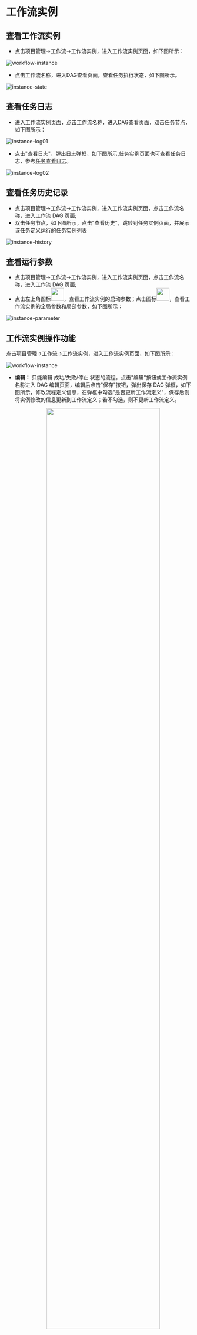 # 工作流实例

## 查看工作流实例

- 点击项目管理->工作流->工作流实例，进入工作流实例页面，如下图所示：

![workflow-instance](../../../../img/new_ui/dev/project/workflow-instance.png)

- 点击工作流名称，进入DAG查看页面，查看任务执行状态，如下图所示。

![instance-state](../../../../img/new_ui/dev/project/instance-state.png)

## 查看任务日志

- 进入工作流实例页面，点击工作流名称，进入DAG查看页面，双击任务节点，如下图所示：

![instance-log01](../../../../img/new_ui/dev/project/instance-log01.png)

- 点击"查看日志"，弹出日志弹框，如下图所示,任务实例页面也可查看任务日志，参考[任务查看日志](./task-instance.md)。

![instance-log02](../../../../img/new_ui/dev/project/instance-log02.png)

## 查看任务历史记录

- 点击项目管理->工作流->工作流实例，进入工作流实例页面，点击工作流名称，进入工作流 DAG 页面;
- 双击任务节点，如下图所示，点击"查看历史"，跳转到任务实例页面，并展示该任务定义运行的任务实例列表

![instance-history](../../../../img/new_ui/dev/project/instance-history.png)

## 查看运行参数

- 点击项目管理->工作流->工作流实例，进入工作流实例页面，点击工作流名称，进入工作流 DAG 页面;
- 点击左上角图标<img src="../../../../img/run_params_button.png" width="35"/>，查看工作流实例的启动参数；点击图标<img src="../../../../img/global_param.png" width="35"/>，查看工作流实例的全局参数和局部参数，如下图所示：

![instance-parameter](../../../../img/new_ui/dev/project/instance-parameter.png)

## 工作流实例操作功能

点击项目管理->工作流->工作流实例，进入工作流实例页面，如下图所示：

![workflow-instance](../../../../img/new_ui/dev/project/workflow-instance.png)

- **编辑：** 只能编辑 成功/失败/停止 状态的流程。点击"编辑"按钮或工作流实例名称进入 DAG 编辑页面，编辑后点击"保存"按钮，弹出保存 DAG 弹框，如下图所示，修改流程定义信息，在弹框中勾选"是否更新工作流定义"，保存后则将实例修改的信息更新到工作流定义；若不勾选，则不更新工作流定义。

  <p align="center">
  <img src="../../../../img/editDag.png" width="80%" />
  </p>

- **重跑：** 重新执行已经终止的流程。

- **恢复失败：** 针对失败的流程，可以执行恢复失败操作，从失败的节点开始执行。

- **停止：** 对正在运行的流程进行**停止**操作，后台会先 `kill` worker 进程,再执行 `kill -9` 操作

- **暂停：** 对正在运行的流程进行**暂停**操作，系统状态变为**等待执行**，会等待正在执行的任务结束，暂停下一个要执行的任务。

- **恢复暂停：** 对暂停的流程恢复，直接从**暂停的节点**开始运行

- **删除：** 删除工作流实例及工作流实例下的任务实例

- **甘特图：** Gantt 图纵轴是某个工作流实例下的任务实例的拓扑排序，横轴是任务实例的运行时间,如图示：

![instance-gantt](../../../../img/new_ui/dev/project/instance-gantt.png)
